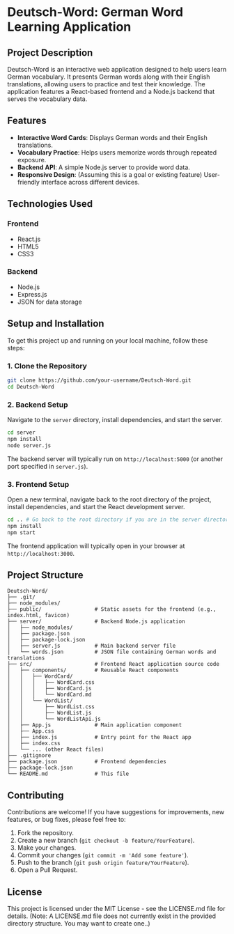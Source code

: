 # Deutsch-Word: German Word Learning Application

## Project Description
Deutsch-Word is an interactive web application designed to help users learn German vocabulary. It presents German words along with their English translations, allowing users to practice and test their knowledge. The application features a React-based frontend and a Node.js backend that serves the vocabulary data.

## Features
- **Interactive Word Cards**: Displays German words and their English translations.
- **Vocabulary Practice**: Helps users memorize words through repeated exposure.
- **Backend API**: A simple Node.js server to provide word data.
- **Responsive Design**: (Assuming this is a goal or existing feature) User-friendly interface across different devices.

## Technologies Used
### Frontend
- React.js
- HTML5
- CSS3

### Backend
- Node.js
- Express.js
- JSON for data storage

## Setup and Installation

To get this project up and running on your local machine, follow these steps:

### 1. Clone the Repository
```bash
git clone https://github.com/your-username/Deutsch-Word.git
cd Deutsch-Word
```

### 2. Backend Setup
Navigate to the `server` directory, install dependencies, and start the server.
```bash
cd server
npm install
node server.js
```
The backend server will typically run on `http://localhost:5000` (or another port specified in `server.js`).

### 3. Frontend Setup
Open a new terminal, navigate back to the root directory of the project, install dependencies, and start the React development server.
```bash
cd .. # Go back to the root directory if you are in the server directory
npm install
npm start
```
The frontend application will typically open in your browser at `http://localhost:3000`.

## Project Structure
```
Deutsch-Word/
├── .git/
├── node_modules/
├── public/                 # Static assets for the frontend (e.g., index.html, favicon)
├── server/                 # Backend Node.js application
│   ├── node_modules/
│   ├── package.json
│   ├── package-lock.json
│   ├── server.js           # Main backend server file
│   └── words.json          # JSON file containing German words and translations
├── src/                    # Frontend React application source code
│   ├── components/         # Reusable React components
│   │   ├── WordCard/
│   │   │   ├── WordCard.css
│   │   │   ├── WordCard.js
│   │   │   └── WordCard.md
│   │   └── WordList/
│   │       ├── WordList.css
│   │       ├── WordList.js
│   │       └── WordListApi.js
│   ├── App.js              # Main application component
│   ├── App.css
│   ├── index.js            # Entry point for the React app
│   ├── index.css
│   └── ... (other React files)
├── .gitignore
├── package.json            # Frontend dependencies
├── package-lock.json
└── README.md               # This file
```

## Contributing
Contributions are welcome! If you have suggestions for improvements, new features, or bug fixes, please feel free to:
1. Fork the repository.
2. Create a new branch (`git checkout -b feature/YourFeature`).
3. Make your changes.
4. Commit your changes (`git commit -m 'Add some feature'`).
5. Push to the branch (`git push origin feature/YourFeature`).
6. Open a Pull Request.

## License
This project is licensed under the MIT License - see the LICENSE.md file for details. (Note: A LICENSE.md file does not currently exist in the provided directory structure. You may want to create one..)
